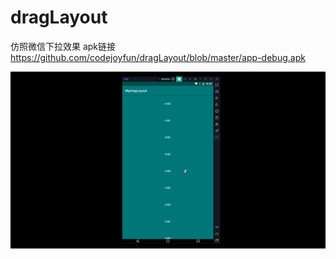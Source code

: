 # dragLayout
仿照微信下拉效果 apk链接 https://github.com/codejoyfun/dragLayout/blob/master/app-debug.apk


![image](https://github.com/codejoyfun/dragLayout/blob/master/draglayout.gif )
